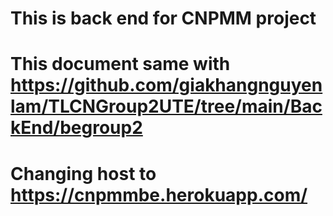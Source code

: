 # This is back end for CNPMM project

# This document same with https://github.com/giakhangnguyenlam/TLCNGroup2UTE/tree/main/BackEnd/begroup2

# Changing host to https://cnpmmbe.herokuapp.com/